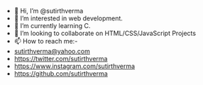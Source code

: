 - 👋 Hi, I’m @sutirthverma
- 👀 I’m interested in web development.
- 🌱 I’m currently learning C.
- 💞️ I’m looking to collaborate on HTML/CSS/JavaScript Projects
- 📫 How to reach me:-
- sutirthverma@yahoo.com
-  https://twitter.com/sutirthverma
- https://www.instagram.com/sutirthverma
- https://github.com/sutirthverma

<!---
sutirthverma/sutirthverma is a ✨ special ✨ repository because its `README.md` (this file) appears on your GitHub profile.
You can click the Preview link to take a look at your changes.
--->
